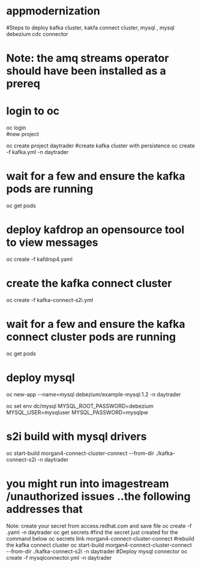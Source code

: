 # appmodernization

#Steps to deploy kafka cluster, kakfa connect cluster, mysql , mysql debezium cdc connector
# Note: the amq streams operator should have been installed as a prereq 
# login to oc
oc login  
#new project

oc create project daytrader
#create kafka cluster with persistence
oc create -f kafka.yml  -n daytrader
# wait for a few and ensure the kafka pods are running
 oc get pods
# deploy kafdrop an opensource tool to view messages
oc create -f kafdrop4.yaml
# create the kafka connect cluster
oc create -f kafka-connect-s2i.yml
# wait for a few and ensure the kafka connect cluster pods are running
 oc get pods
# deploy mysql
oc new-app --name=mysql debezium/example-mysql:1.2 -n daytrader

oc set env dc/mysql MYSQL_ROOT_PASSWORD=debezium  MYSQL_USER=mysqluser MYSQL_PASSWORD=mysqlpw
# s2i build with mysql drivers
  oc start-build morgan4-connect-cluster-connect --from-dir ./kafka-connect-s2i -n daytrader
  # you might run into imagestream /unauthorized issues ..the following addresses that
  Note: create your secret from access.redhat.com and save file
oc create -f <your secret file>.yaml -n daytrader
oc get secrets
#find the secret just created for the command below
 oc secrets link morgan4-connect-cluster-connect <your pull secret name>
#rebuild the kafka connect cluster
oc start-build morgan4-connect-cluster-connect --from-dir ./kafka-connect-s2i -n daytrader
#Deploy mysql connector
oc create -f mysqlconnector.yml -n daytrader
